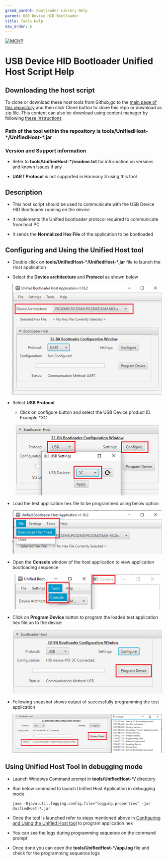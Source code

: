 ```yaml
---
grand_parent: Bootloader Library Help
parent: USB Device HID Bootloader
title: Tools Help
nav_order: 6
---
```


[![MCHP](https://www.microchip.com/ResourcePackages/Microchip/assets/dist/images/logo.png)](https://www.microchip.com)

# USB Device HID Bootloader Unified Host Script Help

## Downloading the host script

To clone or download these host tools from Github,go to the [main page of this repository](https://github.com/Microchip-MPLAB-Harmony/bootloader) and then click Clone button to clone this repo or download as zip file. This content can also be download using content manager by following [these instructions](https://github.com/Microchip-MPLAB-Harmony/contentmanager/wiki)

### Path of the tool within the repository is **tools/UnifiedHost-\*/UnifiedHost-\*.jar**

### Version and Support information

- Refer to **tools/UnifiedHost-\*/readme.txt** for information on versions and known issues if any

- **UART Protocol** is not supported in Harmony 3 using this tool

## Description

- This host script should be used to communicate with the USB Device HID Bootloader running on the device

- It implements the Unified bootloader protocol required to communicate from host PC

- It sends the **Normalized Hex File** of the application to be bootloaded

## Configuring and Using the Unified Host tool

- Double click on **tools/UnifiedHost-\*/UnifiedHost-\*.jar** file to launch the Host application

- Select the **Device architecture** and **Protocol** as shown below

    <p align="center">
        <img src = "./images/unified_host_device_arch.png"/>
    </p>

- Select **USB Protocol**
    - Click on configure button and select the USB Device product ID. Example **3C*

    <p align="center">
        <img src = "./images/unified_host_usb_setting.png"/>
    </p>

- Load the test application hex file to be programmed using below option

    <p align="center">
        <img src = "./images/unified_host_load_hex.png"/>
    </p>

- Open the **Console** window of the host application to view application bootloading sequence

    <p align="center">
        <img src = "./images/unified_host_tools_console.png"/>
    </p>

- Click on **Program Device** button to program the loaded test application hex file on to the device

    <p align="center">
        <img src = "./images/unified_host_program_device_usb.png"/>
    </p>

- Following snapshot shows output of successfully programming the test application

    <p align="center">
        <img src = "./images/unified_host_success_usb.png"/>
    </p>

## Using Unified Host Tool in debugging mode

- Launch Windows Command prompt in **tools/UnifiedHost-\*/** directory

- Run below command to launch Unified Host Application in debugging mode

      java -Djava.util.logging.config.file="logging.properties" -jar UnifiedHost-*.jar

- Once the tool is launched refer to steps mentioned above in [Configuring and Using the Unified Host tool](#configuring-and-using-the-unified-host-tool) to program application hex

- You can see the logs during programming sequence on the command prompt

- Once done you can open the **tools/UnifiedHost-\*/app.log** file and check for the programming sequence logs
